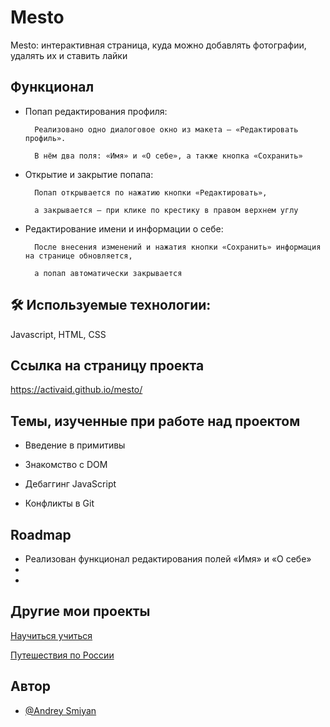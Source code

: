 
# Mesto

Mesto: интерактивная страница, куда можно добавлять фотографии, удалять их и ставить лайки

## Функционал

- Попап редактирования профиля:

        Реализовано одно диалоговое окно из макета — «Редактировать профиль». 

        В нём два поля: «Имя» и «О себе», а также кнопка «Сохранить»
- Открытие и закрытие попапа:
   
        Попап открывается по нажатию кнопки «Редактировать», 

        а закрывается — при клике по крестику в правом верхнем углу
- Редактирование имени и информации о себе:

        После внесения изменений и нажатия кнопки «Сохранить» информация на странице обновляется, 

        а попап автоматически закрывается

  
## 🛠 Используемые технологии:
Javascript, HTML, CSS

  
## Ссылка на страницу проекта

https://activaid.github.io/mesto/

  
## Темы, изученные при работе над проектом

- Введение в примитивы

- Знакомство с DOM

- Дебаггинг JavaScript

- Конфликты в Git
  
## Roadmap

- Реализован функционал редактирования полей «Имя» и «О себе»
-
-

  
## Другие мои проекты


[Научиться учиться](https://github.com/Activaid/how-to-learn)

[Путешествия по России](https://github.com/Activaid/russian-travel)

  
## Автор

- [@Andrey Smiyan ](https://github.com/Activaid)

  

